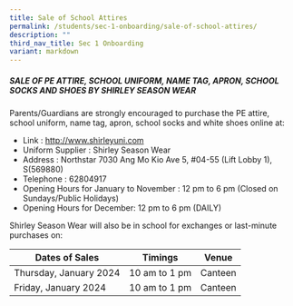 ```yaml
---
title: Sale of School Attires
permalink: /students/sec-1-onboarding/sale-of-school-attires/
description: ""
third_nav_title: Sec 1 Onboarding
variant: markdown
---
```

##### SALE OF PE ATTIRE, SCHOOL UNIFORM, NAME TAG, APRON, SCHOOL SOCKS AND SHOES BY SHIRLEY SEASON WEAR

Parents/Guardians are strongly encouraged to purchase the PE attire, school uniform, name tag, apron, school socks and white shoes online at:
* Link			: http://www.shirleyuni.com 
* Uniform Supplier	: Shirley Season Wear
* Address		: Northstar 7030 Ang Mo Kio Ave 5, #04-55 (Lift Lobby 1), S(569880)
* Telephone		: 62804917
* Opening Hours	for January to November : 12 pm to 6 pm
   (Closed on Sundays/Public Holidays)
* Opening Hours for December: 12 pm to 6 pm (DAILY)

Shirley Season Wear will also be in school for exchanges or last-minute purchases on:

| Dates of Sales| Timings| Venue |
| -------- | -------- | -------- |
| Thursday,  January 2024    | 10 am to 1 pm  | Canteen |
| Friday,  January 2024    | 10 am to 1 pm   | Canteen |